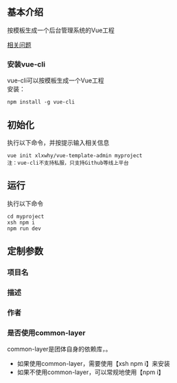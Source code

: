 ## 基本介绍

按模板生成一个后台管理系统的Vue工程


[相关问题](./template/readme.md)   

### 安装vue-cli

vue-cli可以按模板生成一个Vue工程<br>
安装：
```
npm install -g vue-cli
```

## 初始化

执行以下命令，并按提示输入相关信息
```
vue init xlxwhy/vue-template-admin myproject
注：vue-cli不支持私服，只支持Github等线上平台
```
## 运行
执行以下命令
```
cd myproject
xsh npm i
npm run dev

```

## 定制参数


### 项目名

### 描述

### 作者

### 是否使用common-layer

common-layer是团体自身的依赖库，。
- 如果使用common-layer，需要使用【xsh npm i】来安装
- 如果不使用common-layer，可以常规地使用【npm i】




